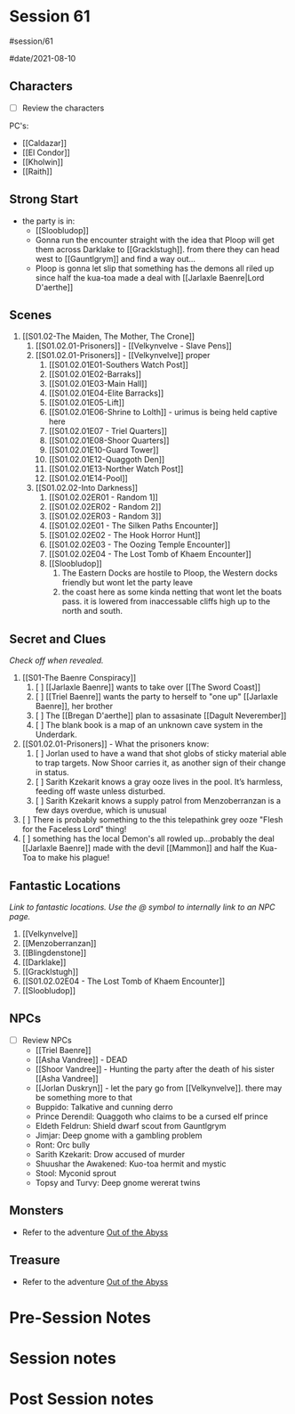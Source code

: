 # Session 61
#session/61

#date/2021-08-10
## Characters

- [ ]  Review the characters

PC's:
- [[Caldazar]]
- [[El Condor]]
- [[Kholwin]]
- [[Raith]]

## Strong Start
- the party is in:
  - [[Sloobludop]]
  - Gonna run the encounter straight with the idea that Ploop will get them across Darklake to [[Gracklstugh]]. from there they can head west to [[Gauntlgrym]] and find a way out...
  - Ploop is gonna let slip that something has the demons all riled up since half the kua-toa made a deal with [[Jarlaxle Baenre|Lord D'aerthe]]

## Scenes
1. [[S01.02-The Maiden, The Mother, The Crone]]
    1. [[S01.02.01-Prisoners]] - [[Velkynvelve - Slave Pens]]
    1. [[S01.02.01-Prisoners]] - [[Velkynvelve]] proper
        1. [[S01.02.01E01-Southers Watch Post]]
        1. [[S01.02.01E02-Barraks]]
        1. [[S01.02.01E03-Main Hall]]
        1. [[S01.02.01E04-Elite Barracks]]
        1. [[S01.02.01E05-Lift]]
        1. [[S01.02.01E06-Shrine to Lolth]] - urimus is being held captive here
        1. [[S01.02.01E07 - Triel Quarters]]
        1. [[S01.02.01E08-Shoor Quarters]]
        1. [[S01.02.01E10-Guard Tower]]
        1. [[S01.02.01E12-Quaggoth Den]]
        1. [[S01.02.01E13-Norther Watch Post]]
        1. [[S01.02.01E14-Pool]]
    1. [[S01.02.02-Into Darkness]]
        1. [[S01.02.02ER01 - Random 1]]
        1. [[S01.02.02ER02 - Random 2]]
        1. [[S01.02.02ER03 - Random 3]]
        1. [[S01.02.02E01 - The Silken Paths Encounter]]
        1. [[S01.02.02E02 - The Hook Horror Hunt]]
        1. [[S01.02.02E03 - The Oozing Temple Encounter]]
        1. [[S01.02.02E04 - The Lost Tomb of Khaem Encounter]]
        1. [[Sloobludop]]
            1. The Eastern Docks are hostile to Ploop, the Western docks friendly but wont let the party leave
            1. the coast here as some kinda netting that wont let the boats pass. it is lowered from inaccessable cliffs high up to the north and south.


## Secret and Clues

*Check off when revealed.*

1. [[S01-The Baenre Conspiracy]]
    1. [ ] [[Jarlaxle Baenre]] wants to take over [[The Sword Coast]]
    1. [ ] [[Triel Baenre]] wants the party to herself to "one up" [[Jarlaxle Baenre]], her brother
    1. [ ] The [[Bregan D'aerthe]] plan to assasinate [[Dagult Neverember]]
    1. [ ] The blank book is a map of an unknown cave system in the Underdark.
1. [[S01.02.01-Prisoners]] - What the prisoners know:
    1. [ ] Jorlan used to have a wand that shot globs of sticky material able to trap targets. Now Shoor carries it, as another sign of their change in status.
    1. [ ] Sarith Kzekarit knows a gray ooze lives in the pool. It’s harmless, feeding off waste unless disturbed.
    1. [ ] Sarith Kzekarit knows a supply patrol from Menzoberranzan is a few days overdue, which is unusual
1. [ ] There is probably something to the this telepathink grey ooze "Flesh for the Faceless Lord" thing!
1. [ ] something has the local Demon's all rowled up...probably the deal [[Jarlaxle Baenre]] made with the devil [[Mammon]] and half the Kua-Toa to make his plague!
## Fantastic Locations

*Link to fantastic locations. Use the @ symbol to internally link to an NPC page.*

1. [[Velkynvelve]]
1. [[Menzoberranzan]]
1. [[Blingdenstone]]
1. [[Darklake]]
1. [[Gracklstugh]]
1. [[S01.02.02E04 - The Lost Tomb of Khaem Encounter]]
1. [[Sloobludop]]

## NPCs

- [ ]  Review NPCs
    - [[Triel Baenre]]
    - [[Asha Vandree]] - DEAD
    - [[Shoor Vandree]] - Hunting the party after the death of his sister [[Asha Vandree]]
    - [[Jorlan Duskryn]] - let the pary go from [[Velkynvelve]]. there may be something more to that
    - Buppido: Talkative and cunning derro
    - Prince Derendil: Quaggoth who claims to be a cursed elf prince
    - Eldeth Feldrun: Shield dwarf scout from Gauntlgrym
    - Jimjar: Deep gnome with a gambling problem
    - Ront: Orc bully
    - Sarith Kzekarit: Drow accused of murder
    - Shuushar the Awakened: Kuo-toa hermit and mystic
    - Stool: Myconid sprout
    - Topsy and Turvy: Deep gnome wererat twins



## Monsters
- Refer to the adventure [Out of the Abyss](https://www.dndbeyond.com/sources/oota)

## Treasure
- Refer to the adventure [Out of the Abyss](https://www.dndbeyond.com/sources/oota)

# Pre-Session Notes
# Session notes
# Post Session notes